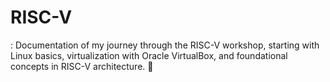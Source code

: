 # RISC-V
: Documentation of my journey through the RISC-V workshop, starting with Linux basics, virtualization with Oracle VirtualBox, and foundational concepts in RISC-V architecture. 🚀
